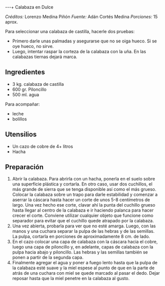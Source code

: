  ---+ Calabaza en Dulce

*Créditos:* Lorenzo Medina Piñón
*Fuente:* Adán Cortés Medina
*Porciones:* 15 aprox.

Para seleccionar una calabaza de castilla, hacerle dos pruebas:
- Primero darle unas palmadas y asegurarse que no se oiga hueco. Si se oye hueco, no sirve.
- Luego, intentar raspar la corteza de la calabaza con la uña. En las calabazas tiernas dejará marca. 

## Ingredientes

- 3 kg. calabaza de castilla
- 600 gr. Piloncillo
- 500 ml. agua

Para acompañar:
- leche
- bolillos
   
## Utensilios
- Un cazo de cobre de 4+ litros
- Hacha

## Preparación

1. Abrir la calabaza. Para abrirla con un hacha, ponerla en el suelo sobre una superficie plástica y cortarla. En otro caso, usar dos cuchillos, el más grande de sierra que se tenga disponible así como el más grueso. Colocar la calabaza sobre un trapo para darle estabilidad y comenzar a aserrar la cáscara hasta hacer un corte de unos 5-8 centímetros de largo. Una vez hecho ese corte, clavar ahí la punta del cuchillo grueso hasta llegar al centro de la calabaza e ir haciendo palanca para hacer crecer el corte. Conviene utilizar cualquier objeto que funcione como separador para evitar que el cuchillo quede atrapado por la calabaza. 
2. Una vez abierta, probarla para ver que no esté amarga. Luego, con las manos y una cuchara separar la pulpa de las hebras y de las semillas. La pulpa, cortarla en porciones de aproximadamente 8 cm. de lado.
3. En el cazo colocar una capa de calabaza con la cáscara hacia el cobre, luego una capa de piloncillo y, en adelante, capas de calabaza con la pulpa hacia abajo y piloncillo. Las hebras y las semillas también se ponen a partir de la segunda capa. 
4. Finalmente agregar el agua y poner a fuego lento hasta que la pulpa de la calabaza esté suave y la miel espese al punto de que en la parte de atrás de una cuchara con miel se quede marcado al pasar el dedo. Dejar reposar hasta que la miel penetre en la calabaza al gusto.

